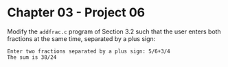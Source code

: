 # Chapter 03 - Project 06

Modify the `addfrac.c` program of Section 3.2 such that the user enters both
fractions at the same time, separated by a plus sign:

```
Enter two fractions separated by a plus sign: 5/6+3/4
The sum is 38/24
```
